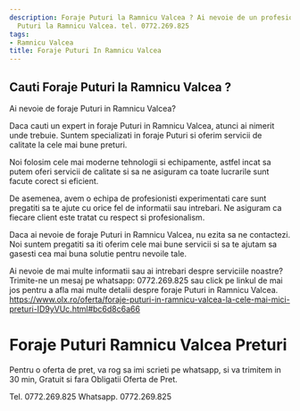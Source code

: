 ```yaml
---
description: Foraje Puturi la Ramnicu Valcea ? Ai nevoie de un profesionist in Foraje
  Puturi la Ramnicu Valcea. tel. 0772.269.825
tags:
- Ramnicu Valcea
title: Foraje Puturi In Ramnicu Valcea
---
```



## Cauti Foraje Puturi la Ramnicu Valcea ?

Ai nevoie de foraje Puturi in Ramnicu Valcea?

Daca cauti un expert in foraje Puturi in Ramnicu Valcea, atunci ai nimerit unde trebuie. Suntem specializati in foraje Puturi si oferim servicii de calitate la cele mai bune preturi.

Noi folosim cele mai moderne tehnologii si echipamente, astfel incat sa putem oferi servicii de calitate si sa ne asiguram ca toate lucrarile sunt facute corect si eficient.

De asemenea, avem o echipa de profesionisti experimentati care sunt pregatiti sa te ajute cu orice fel de informatii sau intrebari. Ne asiguram ca fiecare client este tratat cu respect si profesionalism.

Daca ai nevoie de foraje Puturi in Ramnicu Valcea, nu ezita sa ne contactezi. Noi suntem pregatiti sa iti oferim cele mai bune servicii si sa te ajutam sa gasesti cea mai buna solutie pentru nevoile tale.

Ai nevoie de mai multe informatii sau ai intrebari despre serviciile noastre? Trimite-ne un mesaj pe whatsapp: 0772.269.825 sau click pe linkul de mai jos pentru a afla mai multe detalii despre foraje Puturi in Ramnicu Valcea. 
https://www.olx.ro/oferta/foraje-puturi-in-ramnicu-valcea-la-cele-mai-mici-preturi-ID9yVUc.html#bc6d8c6a66

# Foraje Puturi Ramnicu Valcea Preturi
Pentru o oferta de pret, va rog sa imi scrieti pe whatsapp, si va trimitem in 30 min, Gratuit si fara Obligatii Oferta de Pret.

Tel. 0772.269.825
Whatsapp. 0772.269.825